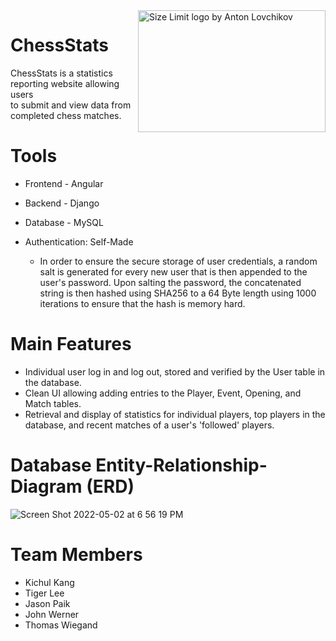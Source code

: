 <img src="https://user-images.githubusercontent.com/53661240/166338710-8d28b0af-223b-424d-8541-1d49b8e85bfc.png" align="right" alt="Size Limit logo by Anton Lovchikov" width="300" height="195">

# ChessStats

<p>ChessStats is a statistics reporting website allowing users<br>
to submit and view data from completed chess matches.</p>

# Tools

- Frontend - Angular
- Backend - Django
- Database - MySQL
- Authentication: Self-Made

  - In order to ensure the secure storage of user credentials, a random salt is generated for every new user that is then appended to the user's password. Upon salting the password, the concatenated string is then hashed using SHA256 to a 64 Byte length using 1000 iterations to ensure that the hash is memory hard.

# Main Features

- Individual user log in and log out, stored and verified by the User table in the database.
- Clean UI allowing adding entries to the Player, Event, Opening, and Match tables.
- Retrieval and display of statistics for individual players, top players in the database, and recent matches of a user's 'followed' players.

# Database Entity-Relationship-Diagram (ERD)

![Screen Shot 2022-05-02 at 6 56 19 PM](https://user-images.githubusercontent.com/53661240/166339593-7557c5be-1ee8-43d1-9e9a-4f66eea07a34.png)

# Team Members

- Kichul Kang
- Tiger Lee
- Jason Paik
- John Werner
- Thomas Wiegand
